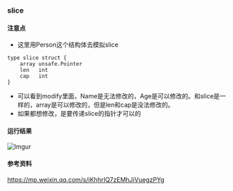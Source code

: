 ### slice

#### 注意点
 - 这里用Person这个结构体去模拟slice
 ```
 type slice struct {
     array unsafe.Pointer
     len   int
     cap   int
 }
 ```
 - 可以看到modify里面，Name是无法修改的，Age是可以修改的。和slice是一样的，array是可以修改的，但是len和cap是没法修改的。
 - 如果都想修改，是要传递slice的指针才可以的

#### 运行结果
![Imgur](https://i.imgur.com/6wLEyKX.png)

#### 参考资料
https://mp.weixin.qq.com/s/iKhhrIQ7zEMhJiVuegzPYg